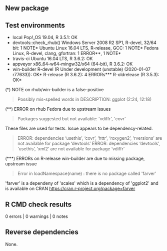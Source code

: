 ## New package

## Test environments
* local Pop!_OS 19.04, R 3.5.1:                      OK
* devtools::check_rhub() 
    Windows Server 2008 R2 SP1, R-devel, 32/64 bit:  1 NOTE*
    Ubuntu Linux 16.04 LTS, R-release, GCC:          1 NOTE*
    Fedora Linux, R-devel, clang, gfortran:          1 ERROR**, 1 NOTE*
* travis-ci Ubuntu 16.04 LTS, R 3.6.2:               OK
* appveyor x86_64-w64-mingw32/x64 (64-bit), R 3.6.2: OK
* win-builder
    R-devel (R Under development (unstable) (2020-01-07 r77633)): OK*
    R-release (R 3.6.2):                             4 ERRORs***
    R-oldrelease (R 3.5.3):                          OK*

(*) NOTE on rhub/win-builder is a false-positive

   > Possibly mis-spelled words in DESCRIPTION:
   >   ggplot (2:24, 12:18)

(**) ERROR on rhub Fedora due to upstream issues

   > Packages suggested but not available: 'vdiffr', 'covr'
   
   These files are used for tests. Issue appears to be dependency-related.
   
   > ERROR: dependencies ‘usethis’, ‘covr’, ‘httr’, ‘roxygen2’, ‘rversions’ are not available for package ‘devtools’
   > ERROR: dependencies ‘devtools’, ‘usethis’, ‘xml2’ are not available for package ‘vdiffr’

(***) ERRORs on R-release win-builder are due to missing package, upstream issue

   > Error in loadNamespace(name) : there is no package called 'farver'

   'farver' is a dependeny of 'scales' which is a dependency of 'ggplot2' and 
   is available on CRAN https://cran.r-project.org/package=farver

## R CMD check results

0 errors | 0 warnings | 0 notes

## Reverse dependencies

None.
